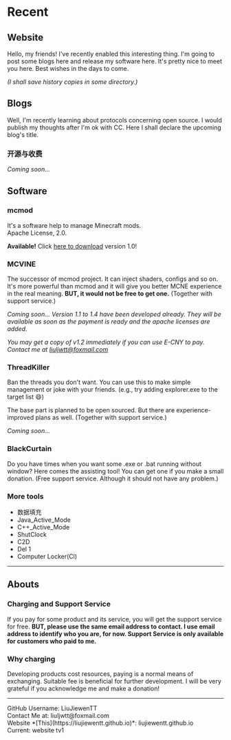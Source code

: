 # Recent

## Website

Hello, my friends! I've recently enabled this interesting thing. I'm going to post some blogs here and release my software here. 
It's pretty nice to meet you here. Best wishes in the days to come.

*(I shall save history copies in some directory.)*

## Blogs

Well, I'm recently learning about protocols concerning open source. I would publish my thoughts  after I'm ok with CC. Here I shall declare the upcoming blog's title.

### 开源与收费

*Coming soon...*

## Software

### mcmod

It's a software help to manage Minecraft mods. <br>
Apache License, 2.0.

**Available!** Click [here to download](https://github.com/LiuJiewenTT/mcmod/releases/download/v1.0.0/mcmod_v1.0_release.zip) version 1.0!

### MCVINE

The successor of mcmod project. It can inject shaders, configs and so on. It's more powerful than mcmod and it will give you better MCNE experience in the real meaning. **BUT, it would not be free to get one.** (Together with support service.)

*Coming soon... Version 1.1 to 1.4 have been developed already. They will be available as soon as the payment is ready and the apache licenses are added.*

*You may get a copy of v1.2 immediately if you can use E-CNY to pay. Contact me at liuljwtt@foxmail.com*

### ThreadKiller

Ban the threads you don't want. You can use this to make simple management or joke with your friends. (e.g., try adding explorer.exe to the target list :smile:)

The base part is planned to be open sourced. But there are experience-improved plans as well. (Together with support service.)

*Coming soon...*

### BlackCurtain

Do you have times when you want some .exe or .bat running without window? Here comes the assisting tool! You can get one if you make a small donation. (Free support service. Although it should not have any problem.)

### More tools

- 数据填充
- Java_Active_Mode
- C++_Active_Mode
- ShutClock
- C2D
- Del 1
- Computer Locker(Cl)

<hr>

## Abouts

### Charging and Support Service

If you pay for some product and its service, you will get the support service for free. **BUT, please use the same email address to contact. I use email address to identify who you are, for now. Support Service is only available for customers who paid to me.**

### Why charging

Developing products cost resources, paying is a normal means of exchanging. Suitable fee is beneficial for further development. I will be very grateful if you acknowledge me and make a donation!

<hr>
GitHub Username: LiuJiewenTT<br>
Contact Me at: liuljwtt@foxmail.com<br>
Website *[This](https://liujiewentt.github.io)*: liujiewentt.github.io<br>
Current: website tv1<br>



